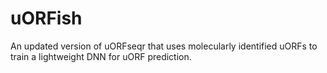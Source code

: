 # uORFish 
An updated version of uORFseqr that uses molecularly identified uORFs to train a lightweight DNN for uORF prediction.


